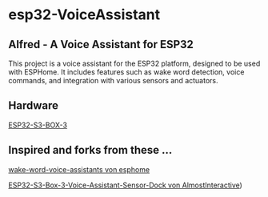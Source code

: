 # esp32-VoiceAssistant

## Alfred - A Voice Assistant for ESP32

This project is a voice assistant for the ESP32 platform, designed to be used with ESPHome. It includes features such as wake word detection, voice commands, and integration with various sensors and actuators.

## Hardware

[ESP32-S3-BOX-3](https://github.com/espressif/esp-box/blob/master/docs/hardware_overview/esp32_s3_box_3/hardware_overview_for_box_3.md)

## Inspired and forks from these ...

[wake-word-voice-assistants von esphome](https://github.com/esphome/wake-word-voice-assistants)

[ESP32-S3-Box-3-Voice-Assistant-Sensor-Dock von AlmostInteractive](https://github.com/AlmostInteractive/ESP32-S3-Box-3-Voice-Assistant-Sensor-Dock))
